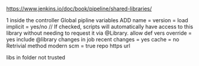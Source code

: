 https://www.jenkins.io/doc/book/pipeline/shared-libraries/

1 inside the controller 
Global pipline variables ADD
    name = 
    version = 
    load implicit = yes/no  // If checked, scripts will automatically have access to this library without needing to request it via @Library.
    allow def vers override = yes
    include @library changes  in job recent changes = yes 
    cache = no 
    Retrivial method
    modern scm = true
    repo https url 


libs in folder not trusted
